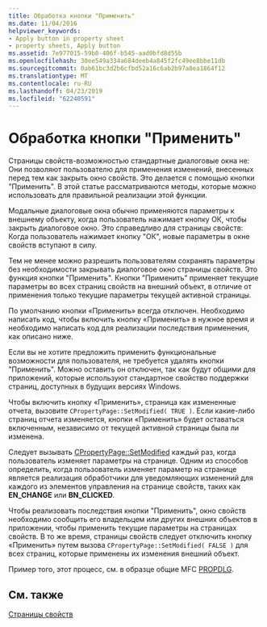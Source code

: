 ```yaml
---
title: Обработка кнопки "Применить"
ms.date: 11/04/2016
helpviewer_keywords:
- Apply button in property sheet
- property sheets, Apply button
ms.assetid: 7e977015-59b8-406f-b545-aad0bfd8d55b
ms.openlocfilehash: 30ee549a334a684deeb4a845f2fc49ee8bbe11db
ms.sourcegitcommit: 0ab61bc3d2b6cfbd52a16c6ab2b97a8ea1864f12
ms.translationtype: MT
ms.contentlocale: ru-RU
ms.lasthandoff: 04/23/2019
ms.locfileid: "62240591"
---
```

# <a name="handling-the-apply-button"></a>Обработка кнопки "Применить"

Страницы свойств-возможностью стандартные диалоговые окна не: Они позволяют пользователю для применения изменений, внесенных перед тем как закрыть окно свойств. Это делается с помощью кнопки "Применить". В этой статье рассматриваются методы, которые можно использовать для правильной реализации этой функции.

Модальные диалоговые окна обычно применяются параметры к внешнему объекту, когда пользователь нажимает кнопку ОК, чтобы закрыть диалоговое окно. Это справедливо для страницы свойств: Когда пользователь нажимает кнопку "ОК", новые параметры в окне свойств вступают в силу.

Тем не менее можно разрешить пользователям сохранять параметры без необходимости закрывать диалоговое окно страницы свойств. Это функция кнопки "Применить". Кнопки "Применить" применяет текущие параметры во всех страниц свойств на внешний объект, в отличие от применения только текущие параметры текущей активной страницы.

По умолчанию кнопки «Применить» всегда отключен. Необходимо написать код, чтобы включить кнопку «Применить» в нужное время и необходимо написать код для реализации последствия применения, как описано ниже.

Если вы не хотите предложить применить функциональные возможности для пользователя, не требуется удалять кнопки "Применить". Можно оставить он отключен, так как будут общими для приложений, которые используют стандартное свойство поддержки страниц, доступных в будущих версиях Windows.

Чтобы включить кнопку «Применить», страница как измененные отчета, вызовите `CPropertyPage::SetModified( TRUE )`. Если какие-либо страниц отчета изменяется, кнопки «Применить» будет оставаться включенным, независимо от текущей активной страницы была ли изменена.

Следует вызывать [CPropertyPage::SetModified](../mfc/reference/cpropertypage-class.md#setmodified) каждый раз, когда пользователь изменяет параметры на странице. Одним из способов определить, когда пользователь изменяет параметр на странице является реализация обработчики для уведомляющих изменений для каждого из элементов управления на странице свойств, таких как **EN_CHANGE** или **BN_CLICKED**.

Чтобы реализовать последствия кнопки "Применить", окно свойств необходимо сообщить его владельцем или других внешних объектов в приложении, чтобы применить текущие параметры на страницах свойств. В то же время, страницы свойств следует отключить кнопку «Применить» путем вызова `CPropertyPage::SetModified( FALSE )` для всех страниц, которые применены их изменения внешний объект.

Пример того, этот процесс, см. в образце общие MFC [PROPDLG](../overview/visual-cpp-samples.md).

## <a name="see-also"></a>См. также

[Страницы свойств](../mfc/property-sheets-mfc.md)
